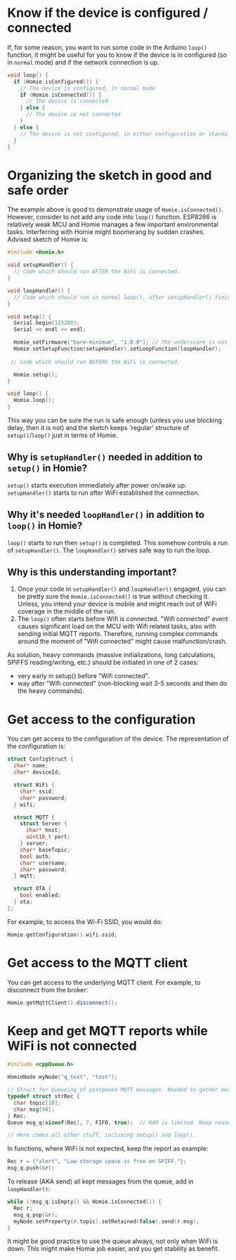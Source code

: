 # Know if the device is configured / connected

If, for some reason, you want to run some code in the Arduino `loop()` function, it might be useful for you to know if the device is in configured (so in `normal` mode) and if the network connection is up.

```c++
void loop() {
  if (Homie.isConfigured()) {
    // The device is configured, in normal mode
    if (Homie.isConnected()) {
      // The device is connected
    } else {
      // The device is not connected
    }
  } else {
    // The device is not configured, in either configuration or standalone mode
  }
}
```

# Organizing the sketch in good and safe order

The example above is good to demonstrate usage of `Homie.isConnected()`. However, consider to not add any code into `loop()` function. ESP8266 is relatively weak MCU and Homie manages a few important environmental tasks. Interferring with Homie might boomerang by sudden crashes. Advised sketch of Homie is:
```c++
#include <Homie.h>

void setupHandler() {
  // Code which should run AFTER the WiFi is connected.
}

void loopHandler() {
  // Code which should run in normal loop(), after setupHandler() finished.
}

void setup() {
  Serial.begin(115200);
  Serial << endl << endl;

  Homie_setFirmware("bare-minimum", "1.0.0"); // The underscore is not a typo! See Magic bytes
  Homie.setSetupFunction(setupHandler).setLoopFunction(loopHandler);
  
 // Code which should run BEFORE the WiFi is connected.

  Homie.setup();
}

void loop() {
  Homie.loop();
}
```

This way you can be sure the run is safe enough (unless you use blocking delay, then it is not) and the sketch keeps 'regular' structure of `setup()`/`loop()` just in terms of Homie.

## Why is `setupHandler()` needed in addition to `setup()` in Homie?
`setup()` starts execution immediately after power on/wake up. `setupHandler()` starts to run after WiFi established the connection.

## Why it's needed `loopHandler()` in addition to `loop()` in Homie?
`loop()` starts to run then `setup()` is completed. This somehow controls a run of `setupHandler()`. The `loopHandler()` serves safe way to run the loop.

## Why is this understanding important?
1. Once your code in `setupHandler()` and `loopHandler()` engaged, you can be pretty sure the `Homie.isConnected()` is true without checking it. Unless, you intend your device is mobile and might reach out of WiFi coverage in the middle of the run.
1. The `loop()` often starts before Wifi is connected. "Wifi connected" event causes significant load on the MCU with Wifi related tasks, also with sending initial MQTT reports. Therefore, running complex commands around the moment of "Wifi connected" might cause malfunction/crash.

As solution, heavy commands (massive initializations, long calculations, SPIFFS reading/writing, etc.) should be initiated in one of 2 cases:
 - very early in setup() before "Wifi connected".
 - way after "Wifi connected" (non-blocking wait 3-5 seconds and then do the heavy commands).

# Get access to the configuration

You can get access to the configuration of the device. The representation of the configuration is:

```c++
struct ConfigStruct {
  char* name;
  char* deviceId;

  struct WiFi {
    char* ssid;
    char* password;
  } wifi;

  struct MQTT {
    struct Server {
      char* host;
      uint16_t port;
    } server;
    char* baseTopic;
    bool auth;
    char* username;
    char* password;
  } mqtt;

  struct OTA {
    bool enabled;
  } ota;
};
```

For example, to access the Wi-Fi SSID, you would do:

```c++
Homie.getConfiguration().wifi.ssid;
```

# Get access to the MQTT client

You can get access to the underlying MQTT client. For example, to disconnect from the broker:

```c++
Homie.getMqttClient().disconnect();
```

# Keep and get MQTT reports while WiFi is not connected

```c++
#include <cppQueue.h>

HomieNode myNode("q_test", "test"); 

// Struct for Queueing of postponed MQTT messages. Needed to gather messages while Wifi isn't connected yet.
typedef struct strRec {
  char topic[10];
  char msg[90];
} Rec;
Queue msg_q(sizeof(Rec), 7, FIFO, true);  // RAM is limited. Keep reasonable Q length (5-10 messages).

// Here comes all other stuff, inclusing setup() and loop().

```

In functions, where WiFi is not expected, keep the report as example:
```c++
Rec r = {"alert", "Low storage space is free on SPIFF."};
msg_q.push(&r);
```

To release (AKA send) all kept messages from the queue, add in `loopHandler()`:
```c++
while (!msg_q.isEmpty() && Homie.isConnected()) {
  Rec r;
  msg_q.pop(&r);
  myNode.setProperty(r.topic).setRetained(false).send(r.msg);
}
```

It might be good practice to use the queue always, not only when WiFi is down. This might make Homie job easier, and you get stability as benefit.
